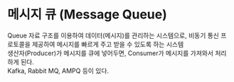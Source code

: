 # 메시지 큐 (Message Queue)
Queue 자료 구조를 이용하여 데이터(메시지)를 관리하는 시스템으로, 비동기 통신 프로토콜을 제공하여 메시지를 빠르게 주고 받을 수 있도록 하는 시스템<br>
생산자(Producer)가 메시지를 큐에 넣어두면, Consumer가 메시지를 가져와서 처리하게 된다.<br>
Kafka, Rabbit MQ, AMPQ 등이 있다.<br>
